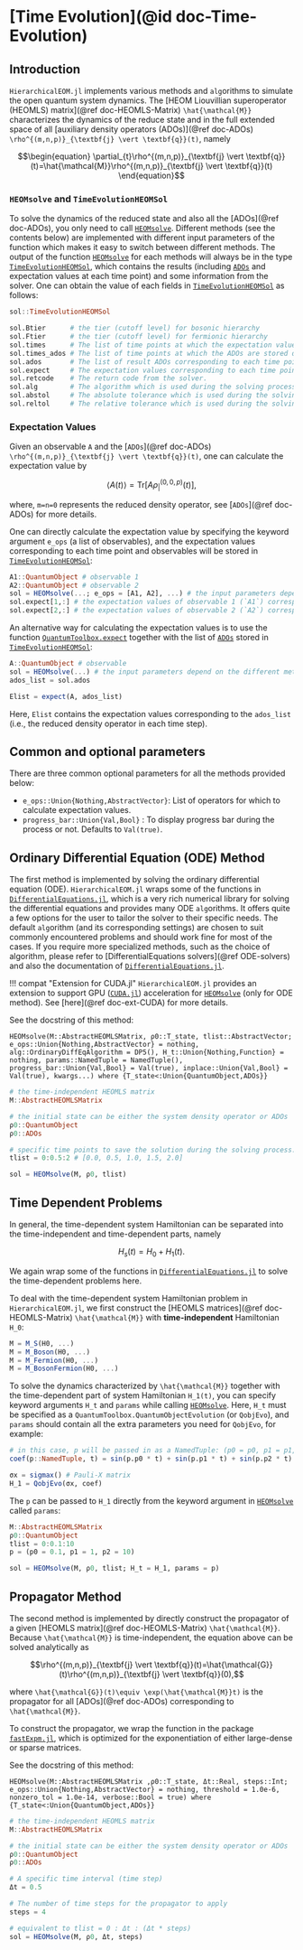 # [Time Evolution](@id doc-Time-Evolution)
## Introduction
`HierarchicalEOM.jl` implements various methods and `alg`orithms to simulate the open quantum system dynamics. 
The [HEOM Liouvillian superoperator (HEOMLS) matrix](@ref doc-HEOMLS-Matrix) ``\hat{\mathcal{M}}`` characterizes the dynamics of the reduce state and in the full extended space of all [auxiliary density operators (ADOs)](@ref doc-ADOs) ``\rho^{(m,n,p)}_{\textbf{j} \vert \textbf{q}}(t)``, namely
```math
\begin{equation}
\partial_{t}\rho^{(m,n,p)}_{\textbf{j} \vert \textbf{q}}(t)=\hat{\mathcal{M}}\rho^{(m,n,p)}_{\textbf{j} \vert \textbf{q}}(t)
\end{equation}
```

### `HEOMsolve` and `TimeEvolutionHEOMSol`
To solve the dynamics of the reduced state and also all the [ADOs](@ref doc-ADOs), you only need to call [`HEOMsolve`](@ref). Different methods (see the contents below) are implemented with different input parameters of the function which makes it easy to switch between different methods. The output of the function [`HEOMsolve`](@ref) for each methods will always be in the type [`TimeEvolutionHEOMSol`](@ref), which contains the results (including [`ADOs`](@ref) and expectation values at each time point) and some information from the solver. One can obtain the value of each fields in [`TimeEvolutionHEOMSol`](@ref) as follows:

```julia
sol::TimeEvolutionHEOMSol

sol.Btier      # the tier (cutoff level) for bosonic hierarchy
sol.Ftier      # the tier (cutoff level) for fermionic hierarchy
sol.times      # The list of time points at which the expectation values are calculated during the evolution.
sol.times_ados # The list of time points at which the ADOs are stored during the evolution.
sol.ados       # The list of result ADOs corresponding to each time point in `times_ados`.
sol.expect     # The expectation values corresponding to each time point in `times`.
sol.retcode    # The return code from the solver.
sol.alg        # The algorithm which is used during the solving process.
sol.abstol     # The absolute tolerance which is used during the solving process.
sol.reltol     # The relative tolerance which is used during the solving process.
```

### Expectation Values
Given an observable ``A`` and the [`ADOs`](@ref doc-ADOs) ``\rho^{(m,n,p)}_{\textbf{j} \vert \textbf{q}}(t)``, one can calculate the expectation value by
```math
\langle A(t) \rangle = \textrm{Tr}\left[A \rho^{(0,0,p)}_{ \vert }(t)\right],
```
where, ``m=n=0`` represents the reduced density operator, see [`ADOs`](@ref doc-ADOs) for more details.

One can directly calculate the expectation value by specifying the keyword argument `e_ops` (a list of observables), and the expectation values corresponding to each time point and observables will be stored in [`TimeEvolutionHEOMSol`](@ref):
```julia
A1::QuantumObject # observable 1
A2::QuantumObject # observable 2
sol = HEOMsolve(...; e_ops = [A1, A2], ...) # the input parameters depend on the different methods you choose.
sol.expect[1,:] # the expectation values of observable 1 (`A1`) corresponding to each time point in `sol.times`
sol.expect[2,:] # the expectation values of observable 2 (`A2`) corresponding to each time point in `sol.times`
```

An alternative way for calculating the expectation values is to use the function [`QuantumToolbox.expect`](@ref) together with the list of [`ADOs`](@ref) stored in [`TimeEvolutionHEOMSol`](@ref):
```julia
A::QuantumObject # observable
sol = HEOMsolve(...) # the input parameters depend on the different methods you choose.
ados_list = sol.ados

Elist = expect(A, ados_list)
```
Here, `Elist` contains the expectation values corresponding to the `ados_list` (i.e., the reduced density operator in each time step).

## Common and optional parameters
There are three common optional parameters for all the methods provided below:
 - `e_ops::Union{Nothing,AbstractVector}`: List of operators for which to calculate expectation values.
 - `progress_bar::Union{Val,Bool}` : To display progress bar during the process or not. Defaults to `Val(true)`.

## Ordinary Differential Equation (ODE) Method
The first method is implemented by solving the ordinary differential equation (ODE). `HierarchicalEOM.jl` wraps some of the functions in [`DifferentialEquations.jl`](https://diffeq.sciml.ai/stable/), which is a very rich numerical library for solving the differential equations and provides many ODE `alg`orithms. It offers quite a few options for the user to tailor the solver to their specific needs. The default `alg`orithm (and its corresponding settings) are chosen to suit commonly encountered problems and should work fine for most of the cases. If you require more specialized methods, such as the choice of algorithm, please refer to [DifferentialEquations solvers](@ref ODE-solvers) and also the documentation of [`DifferentialEquations.jl`](https://diffeq.sciml.ai/stable/).

!!! compat "Extension for CUDA.jl"
    `HierarchicalEOM.jl` provides an extension to support GPU ([`CUDA.jl`](https://github.com/JuliaGPU/CUDA.jl)) acceleration for [`HEOMsolve`](@ref) (only for ODE method). See [here](@ref doc-ext-CUDA) for more details.

See the docstring of this method:  

```@docs
HEOMsolve(M::AbstractHEOMLSMatrix, ρ0::T_state, tlist::AbstractVector; e_ops::Union{Nothing,AbstractVector} = nothing, alg::OrdinaryDiffEqAlgorithm = DP5(), H_t::Union{Nothing,Function} = nothing, params::NamedTuple = NamedTuple(), progress_bar::Union{Val,Bool} = Val(true), inplace::Union{Val,Bool} = Val(true), kwargs...) where {T_state<:Union{QuantumObject,ADOs}}
```

```julia
# the time-independent HEOMLS matrix
M::AbstractHEOMLSMatrix  

# the initial state can be either the system density operator or ADOs
ρ0::QuantumObject
ρ0::ADOs

# specific time points to save the solution during the solving process.  
tlist = 0:0.5:2 # [0.0, 0.5, 1.0, 1.5, 2.0]

sol = HEOMsolve(M, ρ0, tlist)
```

## Time Dependent Problems
In general, the time-dependent system Hamiltonian can be separated into the time-independent and time-dependent parts, namely
```math
H_s (t) = H_0 + H_1(t).
```
We again wrap some of the functions in [`DifferentialEquations.jl`](https://diffeq.sciml.ai/stable/) to solve the time-dependent problems here.

To deal with the time-dependent system Hamiltonian problem in `HierarchicalEOM.jl`, we first construct the [HEOMLS matrices](@ref doc-HEOMLS-Matrix) ``\hat{\mathcal{M}}`` with **time-independent** Hamiltonian ``H_0``:

```julia
M = M_S(H0, ...)
M = M_Boson(H0, ...)
M = M_Fermion(H0, ...)
M = M_BosonFermion(H0, ...)
```

To solve the dynamics characterized by ``\hat{\mathcal{M}}`` together with the time-dependent part of system Hamiltonian ``H_1(t)``, you can specify keyword arguments `H_t` and `params` while calling [`HEOMsolve`](@ref). Here, `H_t` must be specified as a `QuantumToolbox.QuantumObjectEvolution` (or `QobjEvo`), and `params` should contain all the extra parameters you need for `QobjEvo`, for example:
```julia
# in this case, p will be passed in as a NamedTuple: (p0 = p0, p1 = p1, p2 = p2)
coef(p::NamedTuple, t) = sin(p.p0 * t) + sin(p.p1 * t) + sin(p.p2 * t)

σx = sigmax() # Pauli-X matrix
H_1 = QobjEvo(σx, coef)
```
The `p` can be passed to `H_1` directly from the keyword argument in [`HEOMsolve`](@ref) called `params`:
```julia
M::AbstractHEOMLSMatrix
ρ0::QuantumObject
tlist = 0:0.1:10
p = (p0 = 0.1, p1 = 1, p2 = 10)

sol = HEOMsolve(M, ρ0, tlist; H_t = H_1, params = p)
```

## Propagator Method
The second method is implemented by directly construct the propagator of a given [HEOMLS matrix](@ref doc-HEOMLS-Matrix) ``\hat{\mathcal{M}}``. Because ``\hat{\mathcal{M}}`` is time-independent, the equation above can be solved analytically as
```math
\rho^{(m,n,p)}_{\textbf{j} \vert \textbf{q}}(t)=\hat{\mathcal{G}}(t)\rho^{(m,n,p)}_{\textbf{j} \vert \textbf{q}}(0),
```
where ``\hat{\mathcal{G}}(t)\equiv \exp(\hat{\mathcal{M}}t)`` is the propagator for all [ADOs](@ref doc-ADOs) corresponding to ``\hat{\mathcal{M}}``.

To construct the propagator, we wrap the function in the package [`fastExpm.jl`](https://github.com/fmentink/FastExpm.jl), which is optimized for the exponentiation of either large-dense or sparse matrices.

See the docstring of this method:  

```@docs
HEOMsolve(M::AbstractHEOMLSMatrix ,ρ0::T_state, Δt::Real, steps::Int; e_ops::Union{Nothing,AbstractVector} = nothing, threshold = 1.0e-6, nonzero_tol = 1.0e-14, verbose::Bool = true) where {T_state<:Union{QuantumObject,ADOs}}
```

```julia
# the time-independent HEOMLS matrix
M::AbstractHEOMLSMatrix  

# the initial state can be either the system density operator or ADOs
ρ0::QuantumObject
ρ0::ADOs

# A specific time interval (time step)
Δt = 0.5

# The number of time steps for the propagator to apply
steps = 4

# equivalent to tlist = 0 : Δt : (Δt * steps)
sol = HEOMsolve(M, ρ0, Δt, steps) 
```
